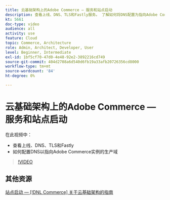 ```yaml
---
title: 云基础架构上的Adobe Commerce — 服务和站点启动
description: 查看上线、DNS、TLS和Fastly服务。 了解如何将DNS配置为指向Adobe Commerce实例的生产域。
kt: 5661
doc-type: video
audience: all
activity: use
feature: Cloud
topic: Commerce, Architecture
role: Admin, Architect, Developer, User
level: Beginner, Intermediate
exl-id: 1bf5cf70-47d0-4e48-92e2-3892216cd749
source-git-commit: 404d2708a6d540d6fb19a33afb20726356cd8000
workflow-type: tm+mt
source-wordcount: '84'
ht-degree: 0%

---
```


# 云基础架构上的Adobe Commerce — 服务和站点启动

在此视频中：

- 查看上线、DNS、TLS和Fastly
- 如何配置DNS以指向Adobe Commerce实例的生产域

>[!VIDEO](https://video.tv.adobe.com/v/35697?quality=12&learn=on)

## 其他资源

[站点启动 —  [!DNL Commerce] 关于云基础架构的指南](https://experienceleague.adobe.com/docs/commerce-cloud-service/user-guide/launch/overview.html)

